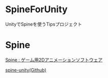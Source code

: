 # SpineForUnity
UnityでSpineを使うTipsプロジェクト

# Spine
[Spine : ゲーム用2Dアニメーションソフトウェア](http://ja.esotericsoftware.com)

[spine-unity(Github)](https://github.com/EsotericSoftware/spine-runtimes/tree/master/spine-unity)
